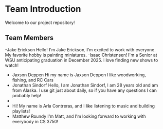 # Team Introduction

Welcome to our project repository!

## Team Members

-Jake Erickson
    Hello! I'm Jake Erickson, I'm excited to work with everyone. My favorite hobby is painting miniatures.
-Isaac Christensen!
I'm a Senior at WSU anticipating graduation in December 2025. I love finding new shows to watch!
- Jaxson Deppen 
Hi my name is Jaxson Deppen I like woodworking, fishing, and RC Cars
- Jonathan Sindorf
  Hello, I am Jonathan Sindorf, I am 28 years old and am from Alaska. I use git just about daily, so if you have any questions I can probably help!
-
- Hi! My name is Arla Contreras, and I like listening to music and building playlists!
- Matthew Roundy
I'm Matt, and I'm looking forward to working with everybody in CS 3750!

